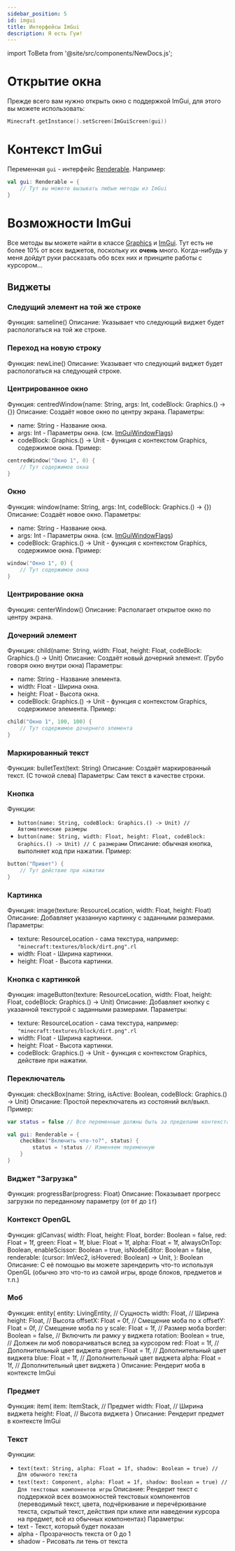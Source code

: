 ```yaml
---
sidebar_position: 5
id: imgui
title: Интерфейсы ImGui
description: Я есть Гуи!
---
```


import ToBeta from '@site/src/components/NewDocs.js';

<ToBeta url='welcome' />

# Открытие окна

Прежде всего вам нужно открыть окно с поддержкой ImGui, для этого вы можете использовать:
```kotlin
Minecraft.getInstance().setScreen(ImGuiScreen(gui))
```

# Контекст ImGui

Переменная `gui` - интерфейс [Renderable](https://github.com/HollowHorizon/HollowCore/blob/stonecutter/src/main/java/ru/hollowhorizon/hc/client/imgui/Renderable.kt). Например:
```kotlin
val gui: Renderable = {
    // Тут вы можете вызывать любые методы из ImGui
}
```

# Возможности ImGui

Все методы вы можете найти в классе [Graphics](https://github.com/HollowHorizon/HollowCore/blob/stonecutter/src/main/java/ru/hollowhorizon/hc/client/imgui/Graphics.kt) и [ImGui](https://github.com/SpaiR/imgui-java/blob/main/imgui-binding/src/main/java/imgui/ImGui.java).
Тут есть не более 10% от всех виджетов, поскольку их **очень** много. Когда-нибудь у меня дойдут руки рассказать обо всех них и принципе работы с курсором...

## Виджеты

### Следущий элемент на той же строке

Функция: sameline()
Описание: Указывает что следующий виджет будет распологаться на той же строке.

### Переход на новую строку

Функция: newLine()
Описание: Указывает что следующий виджет будет распологаться на следующей строке.

### Центрированное окно

Функция: centredWindow(name: String, args: Int, codeBlock: Graphics.() -> {})
Описание: Создаёт новое окно по центру экрана.
Параметры:
- name: String - Название окна.
- args: Int - Параметры окна. (см. [ImGuiWindowFlags](https://github.com/SpaiR/imgui-java/blob/main/imgui-binding/src/main/java/imgui/flag/ImGuiWindowFlags.java))
- codeBlock: Graphics.() -> Unit - функция с контекстом Graphics, содержимое окна.
Пример:
```kotlin
centredWindow("Окно 1", 0) {
    // Тут содержимое окна
}
```

### Окно

Функция: window(name: String, args: Int, codeBlock: Graphics.() -> {})
Описание: Создаёт новое окно.
Параметры:
- name: String - Название окна.
- args: Int - Параметры окна. (см. [ImGuiWindowFlags](https://github.com/SpaiR/imgui-java/blob/main/imgui-binding/src/main/java/imgui/flag/ImGuiWindowFlags.java))
- codeBlock: Graphics.() -> Unit - функция с контекстом Graphics, содержимое окна.
  Пример:
```kotlin
window("Окно 1", 0) {
    // Тут содержимое окна
}
```

### Центрирование окна

Функция: centerWindow()
Описание: Располагает открытое окно по центру экрана.

### Дочерний элемент

Функция: child(name: String, width: Float, height: Float, codeBlock: Graphics.() -> Unit)
Описание: Создаёт новый дочерний элемент. (Грубо говоря окно внутри окна)
Параметры:
- name: String - Название элемента.
- width: Float - Ширина окна.
- height: Float - Высота окна.
- codeBlock: Graphics.() -> Unit - функция с контекстом Graphics, содержимое элемента.
Пример:
```kotlin
child("Окно 1", 100, 100) {
    // Тут содержимое дочернего элемента
}
```

### Маркированный текст

Функция: bulletText(text: String)
Описание: Создаёт маркированный текст. (С точкой слева)
Параметры: Сам текст в качестве строки.

### Кнопка

Функции: 
- `button(name: String, codeBlock: Graphics.() -> Unit) // Автоматические размеры`
- `button(name: String, width: Float, height: Float, codeBlock: Graphics.() -> Unit) // С размерами`
Описание: обычная кнопка, выполняет код при нажатии.
Пример:
```kotlin
button("Привет") {
    // Тут действие при нажатии
}
```

### Картинка

Функция: image(texture: ResourceLocation, width: Float, height: Float)
Описание: Добавляет указанную картинку с заданными размерами.
Параметры:
- texture: ResourceLocation - сама текстура, например: `"minecraft:textures/block/dirt.png".rl`
- width: Float - Ширина картинки.
- height: Float - Высота картинки.

### Кнопка с картинкой

Функция: imageButton(texture: ResourceLocation, width: Float, height: Float, codeBlock: Graphics.() -> Unit)
Описание: Добавляет кнопку с указанной текстурой с заданными размерами.
Параметры:
- texture: ResourceLocation - сама текстура, например: `"minecraft:textures/block/dirt.png".rl`
- width: Float - Ширина картинки.
- height: Float - Высота картинки.
- codeBlock: Graphics.() -> Unit - функция с контекстом Graphics, действие при нажатии.

### Переключатель

Функция: checkBox(name: String, isActive: Boolean, codeBlock: Graphics.() -> Unit)
Описание: Простой переключатель из состояний вкл/выкл.
Пример:
```kotlin
var status = false // Все переменные должны быть за пределами контекста ImGui

val gui: Renderable = {
    checkBox("Включить что-то?", status) {
        status = !status // Изменяем переменную
    }
}
```

### Виджет "Загрузка"

Функция: progressBar(progress: Float)
Описание: Показывает прогресс загрузки по переданному параметру (от `0f` до `1f`)

### Контекст OpenGL

Функция: glCanvas(
    width: Float,
    height: Float,
    border: Boolean = false,
    red: Float = 1f,
    green: Float = 1f,
    blue: Float = 1f,
    alpha: Float = 1f,
    alwaysOnTop: Boolean,
    enableScissor: Boolean = true,
    isNodeEditor: Boolean = false,
    renderable: (cursor: ImVec2, isHovered: Boolean) -> Unit,
): Boolean
Описание: С её помощью вы можете зарендерить что-то используя OpenGL (обычно это что-то из самой игры, вроде блоков, предметов и т.п.)

### Моб

Функция: entity(
    entity: LivingEntity, // Сущность
    width: Float, // Ширина
    height: Float, // Высота
    offsetX: Float = 0f, // Смещение моба по x
    offsetY: Float = 0f, // Смещение моба по y
    scale: Float = 1f, // Размер моба
    border: Boolean = false, // Включить ли рамку у виджета
    rotation: Boolean = true, // Должен ли моб поворачиваться вслед за курсором
    red: Float = 1f, // Дополнительный цвет виджета
    green: Float = 1f, // Дополнительный цвет виджета
    blue: Float = 1f, // Дополнительный цвет виджета
    alpha: Float = 1f, // Дополнительный цвет виджета
)
Описание: Рендерит моба в контексте ImGui

### Предмет

Функция: item(
    item: ItemStack, // Предмет
    width: Float, // Ширина виджета
    height: Float, // Высота виджета
)
Описание: Рендерит предмет в контексте ImGui

### Текст

Функции:
- `text(text: String, alpha: Float = 1f, shadow: Boolean = true) // Для обычного текста`
- `text(text: Component, alpha: Float = 1f, shadow: Boolean = true) // Для текстовых компонентов игры`
Описание: Рендерит текст с поддержкой всех возможностей текстовых компонентов (переводимый текст, цвета, подчёркивание и перечёркивание текста, скрытый текст, действия при клике или наведении курсора на предмет, всё из обычных компонентах)
Параметры:
- text - Текст, который будет показан
- alpha - Прозрачность текста от 0 до 1
- shadow - Рисовать ли тень от текста